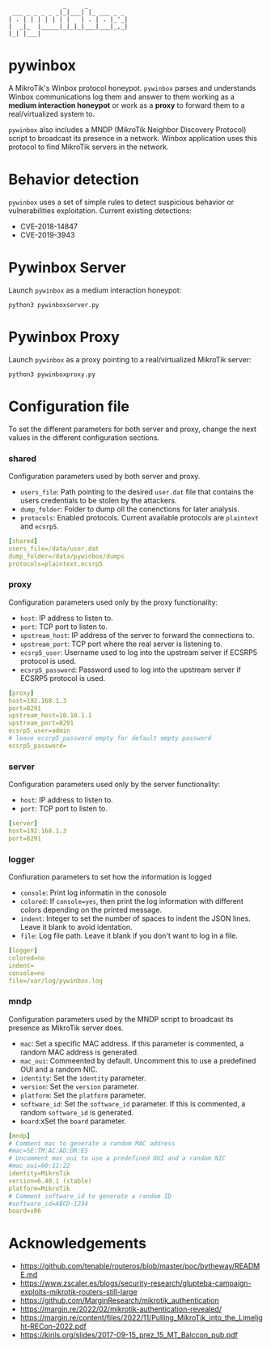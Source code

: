 ```
               _     _           
 ___ _ _ _ _ _|_|___| |_ ___ _ _ 
| . | | | | | | |   | . | . |_'_|
|  _|_  |_____|_|_|_|___|___|_,_|
|_| |___|                        

```

# pywinbox

A MikroTik's Winbox protocol honeypot. `pywinbox` parses and understands Winbox communications log them and answer to them working as a **medium interaction honeypot** or work as a **proxy** to forward them to a real/virtualized system to.

`pywinbox` also includes a MNDP (MikroTik Neighbor Discovery Protocol) script to broadcast its presence in a network. Winbox application uses this protocol to find MikroTik servers in the network.

# Behavior detection
`pywinbox` uses a set of simple rules to detect suspicious behavior or vulnerabilities exploitation. Current existing detections:
- CVE-2018-14847
- CVE-2019-3943

# Pywinbox Server

Launch `pywinbox` as a medium interaction honeypot:

`python3 pywinboxserver.py`

# Pywinbox Proxy

Launch `pywinbox` as a proxy pointing to a real/virtualized MikroTik server:

`python3 pywinboxproxy.py`

# Configuration file

To set the different parameters for both server and proxy, change the next values in the different configuration sections.

### shared
Configuration parameters used by both server and proxy.
- `users_file`: Path pointing to the desired `user.dat` file that contains the users credentials to be stolen by the attackers.
- `dump_folder`: Folder to dump oll the conenctions for later analysis.
- `protocols`: Enabled protocols. Current available protocols are `plaintext` and `ecsrp5`.

```yaml
[shared]
users_file=/data/user.dat
dump_folder=/data/pywinbox/dumps
protocols=plaintext,ecsrp5
```

### proxy
Configuration parameters used only by the proxy functionality:
- `host`: IP address to listen to.
- `port`: TCP port to listen to.
- `upstream_host`: IP address of the server to forward the connections to.
- `upstream_port`: TCP port where the real server is listening to.
- `ecsrp5_user`: Username used to log into the upstream server if ECSRP5 protocol is used.
- `ecsrp5_password`: Password used to log into the upstream server if ECSRP5 protocol is used.

```yaml
[proxy]
host=192.168.1.3
port=8291
upstream_host=10.10.1.1
upstream_port=8291
ecsrp5_user=admin
# leave ecsrp5_password empty for default empty password
ecsrp5_password=
```

### server
Configuration parameters used only by the server functionality:
- `host`: IP address to listen to.
- `port`: TCP port to listen to.
```yaml
[server]
host=192.168.1.3
port=8291
```

### logger
Confiuration parameters to set how the information is logged
- `console`: Print log informatin in the conosole
- `colored`: If `console=yes`, then print the log information with different colors depending on the printed message.
- `indent`: Integer to set the number of spaces to indent the JSON lines. Leave it blank to avoid identation.
- `file`: Log file path. Leave it blank if you don't want to log in a file.

```yaml
[logger]
colored=no
indent=
console=no
file=/var/log/pywinbox.log
``````

### mndp
Configuration parameters used by the MNDP script to broadcast its presence as MikroTik server does.
- `mac`: Set a specific MAC address. If this parameter is commented, a random MAC address is generated.
- `mac_oui`: Commeented by default. Uncomment this to use a predefined OUI and a random NIC.
- `identity`: Set the `identity` parameter.
- `version`: Set the `version` parameter.
- `platform`: Set the `platform` parameter.
- `software_id`: Set the `software_id` parameter. If this is commented, a random `software_id` is generated.
- `board`:xSet the `board` parameter.
```yaml
[mndp]
# Comment mac to generate a random MAC address
#mac=SE:TM:AC:AD:DR:ES
# Uncomment mac_oui to use a predefined OUI and a random NIC
#mac_oui=00:11:22
identity=MikroTik
version=6.40.1 (stable)
platform=MikroTik
# Comment software_id to generate a random ID
#software_id=ABCD-1234
board=x86
```

# Acknowledgements

- https://github.com/tenable/routeros/blob/master/poc/bytheway/README.md
- https://www.zscaler.es/blogs/security-research/glupteba-campaign-exploits-mikrotik-routers-still-large
- https://github.com/MarginResearch/mikrotik_authentication
- https://margin.re/2022/02/mikrotik-authentication-revealed/
- https://margin.re/content/files/2022/11/Pulling_MikroTik_into_the_Limelight-RECon-2022.pdf
- https://kirils.org/slides/2017-09-15_prez_15_MT_Balccon_pub.pdf
